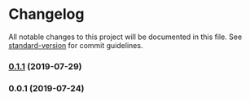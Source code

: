 # Changelog

All notable changes to this project will be documented in this file. See [standard-version](https://github.com/conventional-changelog/standard-version) for commit guidelines.

### [0.1.1](https://github.com/freedomsex/axios-rest-api/compare/v0.0.1...v0.1.1) (2019-07-29)



### 0.0.1 (2019-07-24)
